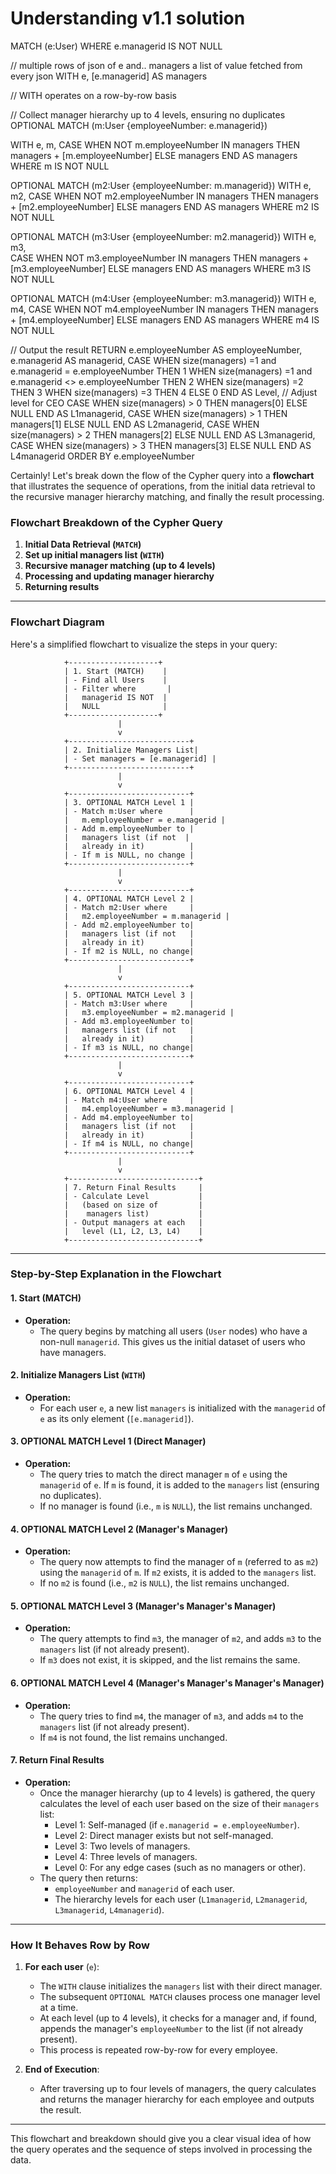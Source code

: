 # Understanding v1.1 solution

MATCH (e:User)
WHERE e.managerid IS NOT NULL

// multiple rows of json of e and.. managers a list of value fetched from every json
WITH e, [e.managerid] AS managers

// WITH operates on a row-by-row basis

// Collect manager hierarchy up to 4 levels, ensuring no duplicates 
OPTIONAL MATCH (m:User {employeeNumber: e.managerid})

WITH e, m, 
     CASE WHEN NOT m.employeeNumber IN managers THEN managers + [m.employeeNumber] ELSE managers END AS managers
WHERE m IS NOT NULL

OPTIONAL MATCH (m2:User {employeeNumber: m.managerid})
WITH e, m2,
     CASE WHEN NOT m2.employeeNumber IN managers THEN managers + [m2.employeeNumber] ELSE managers END AS managers
WHERE m2 IS NOT NULL

OPTIONAL MATCH (m3:User {employeeNumber: m2.managerid})
WITH e, m3,  
     CASE WHEN NOT m3.employeeNumber IN managers THEN managers + [m3.employeeNumber] ELSE managers END AS managers
WHERE m3 IS NOT NULL

OPTIONAL MATCH (m4:User {employeeNumber: m3.managerid})
WITH e, m4,
     CASE WHEN NOT m4.employeeNumber IN managers THEN managers + [m4.employeeNumber] ELSE managers END AS managers
WHERE m4 IS NOT NULL

// Output the result
RETURN e.employeeNumber AS employeeNumber, 
       e.managerid AS managerid,
       CASE 
           WHEN size(managers) =1 and e.managerid = e.employeeNumber THEN 1 
           WHEN size(managers) =1 and e.managerid <> e.employeeNumber THEN 2
           WHEN size(managers) =2  THEN 3
           WHEN size(managers) =3  THEN 4
           ELSE 0 
       END AS Level,  // Adjust level for CEO
       CASE WHEN size(managers) > 0 THEN managers[0] ELSE NULL END AS L1managerid,
       CASE WHEN size(managers) > 1 THEN managers[1] ELSE NULL END AS L2managerid,
       CASE WHEN size(managers) > 2 THEN managers[2] ELSE NULL END AS L3managerid,
       CASE WHEN size(managers) > 3 THEN managers[3] ELSE NULL END AS L4managerid
ORDER BY e.employeeNumber

Certainly! Let's break down the flow of the Cypher query into a **flowchart** that illustrates the sequence of operations, from the initial data retrieval to the recursive manager hierarchy matching, and finally the result processing.

### **Flowchart Breakdown of the Cypher Query**

1. **Initial Data Retrieval (`MATCH`)**
2. **Set up initial managers list (`WITH`)**
3. **Recursive manager matching (up to 4 levels)**
4. **Processing and updating manager hierarchy**
5. **Returning results**

---

### Flowchart Diagram

Here's a simplified flowchart to visualize the steps in your query:

```
            +--------------------+
            | 1. Start (MATCH)    |
            | - Find all Users    |
            | - Filter where       |
            |   managerid IS NOT  |
            |   NULL              |
            +--------------------+
                        |
                        v
            +---------------------------+
            | 2. Initialize Managers List|
            | - Set managers = [e.managerid] |
            +---------------------------+
                        |
                        v
            +---------------------------+
            | 3. OPTIONAL MATCH Level 1 |
            | - Match m:User where      |
            |   m.employeeNumber = e.managerid |
            | - Add m.employeeNumber to |
            |   managers list (if not  |
            |   already in it)          |
            | - If m is NULL, no change |
            +---------------------------+
                        |
                        v
            +---------------------------+
            | 4. OPTIONAL MATCH Level 2 |
            | - Match m2:User where     |
            |   m2.employeeNumber = m.managerid |
            | - Add m2.employeeNumber to|
            |   managers list (if not   |
            |   already in it)          |
            | - If m2 is NULL, no change|
            +---------------------------+
                        |
                        v
            +---------------------------+
            | 5. OPTIONAL MATCH Level 3 |
            | - Match m3:User where     |
            |   m3.employeeNumber = m2.managerid |
            | - Add m3.employeeNumber to|
            |   managers list (if not   |
            |   already in it)          |
            | - If m3 is NULL, no change|
            +---------------------------+
                        |
                        v
            +---------------------------+
            | 6. OPTIONAL MATCH Level 4 |
            | - Match m4:User where     |
            |   m4.employeeNumber = m3.managerid |
            | - Add m4.employeeNumber to|
            |   managers list (if not   |
            |   already in it)          |
            | - If m4 is NULL, no change|
            +---------------------------+
                        |
                        v
            +-----------------------------+
            | 7. Return Final Results     |
            | - Calculate Level           |
            |   (based on size of         |
            |    managers list)           |
            | - Output managers at each   |
            |   level (L1, L2, L3, L4)    |
            +-----------------------------+
```

---

### **Step-by-Step Explanation in the Flowchart**

#### **1. Start (MATCH)**  
- **Operation:**  
  - The query begins by matching all users (`User` nodes) who have a non-null `managerid`. This gives us the initial dataset of users who have managers.
  
#### **2. Initialize Managers List (`WITH`)**  
- **Operation:**  
  - For each user `e`, a new list `managers` is initialized with the `managerid` of `e` as its only element (`[e.managerid]`).

#### **3. OPTIONAL MATCH Level 1 (Direct Manager)**
- **Operation:**  
  - The query tries to match the direct manager `m` of `e` using the `managerid` of `e`. If `m` is found, it is added to the `managers` list (ensuring no duplicates).  
  - If no manager is found (i.e., `m` is `NULL`), the list remains unchanged.

#### **4. OPTIONAL MATCH Level 2 (Manager's Manager)**  
- **Operation:**  
  - The query now attempts to find the manager of `m` (referred to as `m2`) using the `managerid` of `m`. If `m2` exists, it is added to the `managers` list.  
  - If no `m2` is found (i.e., `m2` is `NULL`), the list remains unchanged.

#### **5. OPTIONAL MATCH Level 3 (Manager's Manager's Manager)**  
- **Operation:**  
  - The query attempts to find `m3`, the manager of `m2`, and adds `m3` to the `managers` list (if not already present).
  - If `m3` does not exist, it is skipped, and the list remains the same.

#### **6. OPTIONAL MATCH Level 4 (Manager's Manager's Manager's Manager)**  
- **Operation:**  
  - The query tries to find `m4`, the manager of `m3`, and adds `m4` to the `managers` list (if not already present).
  - If `m4` is not found, the list remains unchanged.

#### **7. Return Final Results**
- **Operation:**  
  - Once the manager hierarchy (up to 4 levels) is gathered, the query calculates the level of each user based on the size of their `managers` list:
    - Level 1: Self-managed (if `e.managerid = e.employeeNumber`).
    - Level 2: Direct manager exists but not self-managed.
    - Level 3: Two levels of managers.
    - Level 4: Three levels of managers.
    - Level 0: For any edge cases (such as no managers or other).
  - The query then returns:
    - `employeeNumber` and `managerid` of each user.
    - The hierarchy levels for each user (`L1managerid`, `L2managerid`, `L3managerid`, `L4managerid`).

---

### **How It Behaves Row by Row**

1. **For each user** (`e`):
   - The `WITH` clause initializes the `managers` list with their direct manager.
   - The subsequent `OPTIONAL MATCH` clauses process one manager level at a time.
   - At each level (up to 4 levels), it checks for a manager and, if found, appends the manager's `employeeNumber` to the list (if not already present).
   - This process is repeated row-by-row for every employee.

2. **End of Execution**:
   - After traversing up to four levels of managers, the query calculates and returns the manager hierarchy for each employee and outputs the result.

---

This flowchart and breakdown should give you a clear visual idea of how the query operates and the sequence of steps involved in processing the data.